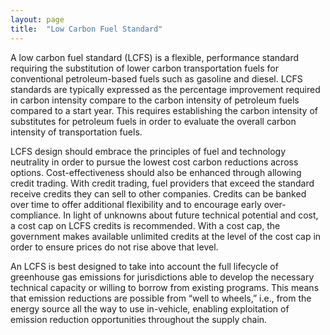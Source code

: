 ```yaml
---
layout: page
title:  "Low Carbon Fuel Standard"
---
```

A low carbon fuel standard (LCFS) is a flexible, performance standard requiring the substitution of lower carbon transportation fuels for conventional petroleum-based fuels such as gasoline and diesel.  LCFS standards are typically expressed as the percentage improvement required in carbon intensity compare to the carbon intensity of petroleum fuels compared to a start year.  This requires establishing the carbon intensity of substitutes for petroleum fuels in order to evaluate the overall carbon intensity of transportation fuels.

LCFS design should embrace the principles of fuel and technology neutrality in order to pursue the lowest cost carbon reductions across options.  Cost-effectiveness should also be enhanced through allowing credit trading. With credit trading, fuel providers that exceed the standard receive credits they can sell to other companies.  Credits can be banked over time to offer additional flexibility and to encourage early over-compliance.  In light of unknowns about future technical potential and cost, a cost cap on LCFS credits is recommended.  With a cost cap, the government makes available unlimited credits at the level of the cost cap in order to ensure prices do not rise above that level.

An LCFS is best designed to take into account the full lifecycle of greenhouse gas emissions for jurisdictions able to develop the necessary technical capacity or willing to borrow from existing programs.  This means that emission reductions are possible from “well to wheels,” i.e., from the energy source all the way to use in-vehicle, enabling exploitation of emission reduction opportunities throughout the supply chain.